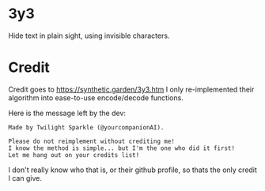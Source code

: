 # 3y3
Hide text in plain sight, using invisible characters.

# Credit
Credit goes to https://synthetic.garden/3y3.htm
I only re-implemented their algorithm into ease-to-use encode/decode functions.

Here is the message left by the dev:
```
Made by Twilight Sparkle (@yourcompanionAI).

Please do not reimplement without crediting me!
I know the method is simple... but I'm the one who did it first!
Let me hang out on your credits list! 
```

I don't really know who that is, or their github profile, so thats the only credit I can give.
 
